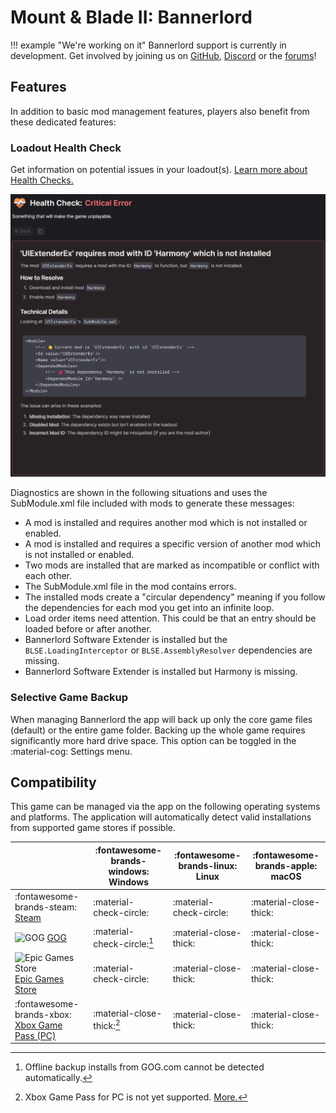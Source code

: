 # Mount & Blade II: Bannerlord

!!! example "We're working on it"
    Bannerlord support is currently in development. Get involved by joining us on [GitHub](https://github.com/Nexus-Mods/NexusMods.App/issues/new/choose), [Discord](https://discord.gg/ReWTxb93jS) or the [forums](https://forums.nexusmods.com/forum/9052-nexus-mods-app/)!

## Features
In addition to basic mod management features, players also benefit from these dedicated features:

### Loadout Health Check
Get information on potential issues in your loadout(s). [Learn more about Health Checks.](../features/HealthCheck.md)

![An example Health Check message prompting the installation of a missing mod.](../images/0.7.2/HealthCheckExampleBannerlord.webp)

Diagnostics are shown in the following situations and uses the SubModule.xml file included with mods to generate these messages: 

- A mod is installed and requires another mod which is not installed or enabled.
- A mod is installed and requires a specific version of another mod which is not installed or enabled.
- Two mods are installed that are marked as incompatible or conflict with each other.
- The SubModule.xml file in the mod contains errors.
- The installed mods create a "circular dependency" meaning if you follow the dependencies for each mod you get into an infinite loop. 
- Load order items need attention. This could be that an entry should be loaded before or after another. 
- Bannerlord Software Extender is installed but the `BLSE.LoadingInterceptor` or `BLSE.AssemblyResolver` dependencies are missing.
- Bannerlord Software Extender is installed but Harmony is missing.


### Selective Game Backup
When managing Bannerlord the app will back up only the core game files (default) or the entire game folder. Backing up the whole game requires significantly more hard drive space. This option can be toggled in the :material-cog: Settings menu.

## Compatibility
This game can be managed via the app on the following operating systems and platforms. The application will automatically detect valid installations from supported game stores if possible. 

|| :fontawesome-brands-windows: Windows |  :fontawesome-brands-linux: Linux | :fontawesome-brands-apple: macOS |
|---|---|---|---|
| :fontawesome-brands-steam: [Steam](https://store.steampowered.com/app/261550/Mount__Blade_II_Bannerlord/) | :material-check-circle: | :material-check-circle: | :material-close-thick: |
| <img src="../../images/GOG.com_logo_white.svg" alt="GOG" width="14"/> [GOG](https://www.gog.com/en/game/mount_blade_ii_bannerlord) | :material-check-circle:[^1] | :material-close-thick: | :material-close-thick: |
| <img src="../../images/epic-games.svg" alt="Epic Games Store" width="14"/> [Epic Games Store](https://store.epicgames.com/en-US/p/mount-and-blade-2) | :material-check-circle: | :material-close-thick: | :material-close-thick: |
| :fontawesome-brands-xbox: [Xbox Game Pass (PC)](https://www.xbox.com/en-GB/games/store/mount-blade-ii-bannerlord/9pdhwz7x3p03) | :material-close-thick:[^2] | :material-close-thick: | :material-close-thick: |

[^1]: Offline backup installs from GOG.com cannot be detected automatically.
[^2]: Xbox Game Pass for PC is not yet supported. <a href="https://github.com/Nexus-Mods/NexusMods.App/issues/1476">More.</a>
